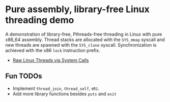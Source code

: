 # Pure assembly, library-free Linux threading demo

A demonstration of library-free, Pthreads-free threading in Linux with pure
x86_64 assembly. Thread stacks are allocated with the `SYS_mmap` syscall and
new threads are spawned with the `SYS_clone` syscall. Synchronization is
achieved with the x86 `lock` instruction prefix.

* [Raw Linux Threads via System Calls](http://nullprogram.com/blog/2015/05/15/)

## Fun TODOs

- Implement `thread_join`, `thread_self`, etc.
- Add more library functions besides `puts` and `exit`
